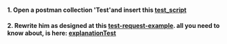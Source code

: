 #### 1. Open a postman collection 'Test'and insert this [test_script](../scripts/test.js)

#### 2. Rewrite him as designed at this [test-request-example](../examples/TestRequestExampele.js). all you need to know about, is here: [explanationTest](../guids/test-guid.md)
